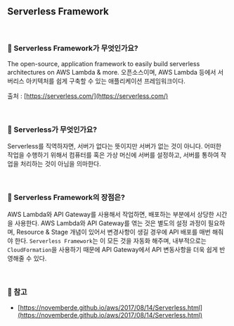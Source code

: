 ## Serverless Framework

<br>

### :book: Serverless Framework가 무엇인가요?

The open-source, application framework to easily build serverless architectures on AWS Lambda & more.
오픈소스이며, AWS Lambda 등에서 서버리스 아키텍처를 쉽게 구축할 수 있는 애플리케이션 프레임워크이다. 

출처 : [https://serverless.com/](https://serverless.com/)

<br>

### :book: Serverless가 무엇인가요?

Serverless를 직역하자면, 서버가 없다는 뜻이지만 서버가 없는 것이 아니다. 어떠한 작업을 수행하기 위해서 컴퓨터를 혹은 가상 머신에 서버를 설정하고, 서버를 통하여 작업을 처리하는 것이 아님을 의마한다.

<br>

### :book: Serverless Framework의 장점은?

AWS Lambda와 API Gateway를 사용해서 작업하면, 배포하는 부분에서 상당한 시간을 사용한다. AWS Lambda와 API Gateway를 엮는 것은 별도의 설정 과정이 필요하며, Resource & Stage 개념이 있어서 변경사항이 생길 경우에 API 배포를 매번 해줘야 한다. `Serverless Framework`는 이 모든 것을 자동화 해주며, 내부적으로는 `CloudFormation`을 사용하기 때문에 API Gateway에서 API 변동사항을 더욱 쉽게 반영해줄 수 있다.

<br>

### :bookmark: 참고

* [https://novemberde.github.io/aws/2017/08/14/Serverless.html](https://novemberde.github.io/aws/2017/08/14/Serverless.html)